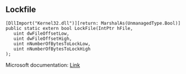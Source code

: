 ## Lockfile

```
[DllImport("Kernel32.dll")][return: MarshalAs(UnmanagedType.Bool)]
public static extern bool LockFile(IntPtr hFile,
   uint dwFileOffsetLow,
   uint dwFileOffsetHigh,
   uint nNumberOfBytesToLockLow,
   uint nNumberOfBytesToLockHigh
);
```

Microsoft documentation: [Link](https://docs.microsoft.com/en-us/windows/win32/api/fileapi/nf-fileapi-lockfile)
